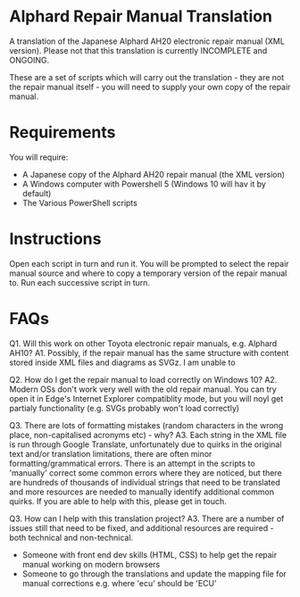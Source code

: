 # Alphard Repair Manual Translation
A translation of the Japanese Alphard AH20 electronic repair manual (XML version). Please not that this translation is currently INCOMPLETE and ONGOING.

These are a set of scripts which will carry out the translation - they are not the repair manual itself - you will need to supply your own copy of the repair manual.

# Requirements
You will require:
- A Japanese copy of the Alphard AH20 repair manual (the XML version)
- A Windows computer with Powershell 5 (Windows 10 will hav it by default)
- The Various PowerShell scripts

# Instructions
Open each script in turn and run it. You will be prompted to select the repair manual source and where to copy a temporary version of the repair manual to. Run each successive script in turn.

# FAQs
Q1. Will this work on other Toyota electronic repair manuals, e.g. Alphard AH10?
A1. Possibly, if the repair manual has the same structure with content stored inside XML files and diagrams as SVGz. I am unable to 

Q2. How do I get the repair manual to load correctly on Windows 10?
A2. Modern OSs don't work very well with the old repair manual. You can try open it in Edge's Internet Explorer compatiblity mode, but you will noyl get partialy functionality (e.g. SVGs probably won't load correctly)

Q3. There are lots of formatting mistakes (random characters in the wrong place, non-capitalised acronyms etc) - why?
A3. Each string in the XML file is run through Google Translate, unfortunately due to quirks in the original text and/or translation limitations, there are often minor formatting/grammatical errors. There is an attempt in the scripts to 'manually' correct some common errors where they are noticed, but there are hundreds of thousands of individual strings that need to be translated and more resources are needed to manually identify additional common quirks. If you are able to help with this, please get in touch.

Q3. How can I help with this translation project?
A3. There are a number of issues still that need to be fixed, and additional resources are required - both technical and non-technical.
* Someone with front end dev skills (HTML, CSS) to help get the repair manual working on modern browsers
* Someone to go through the translations and update the mapping file for manual corrections e.g. where 'ecu' should be 'ECU'
